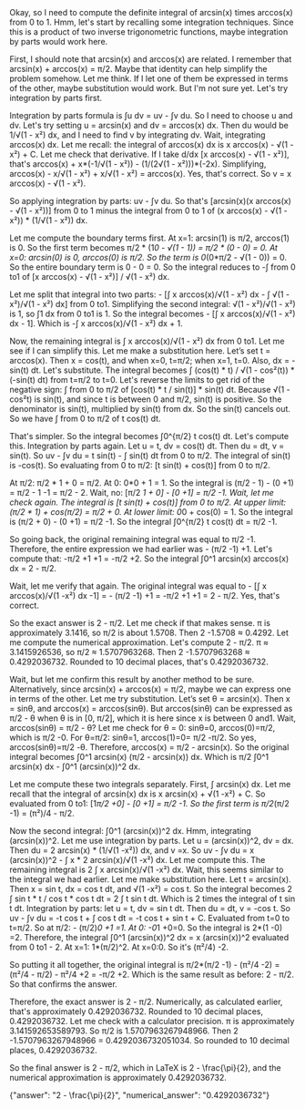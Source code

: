 <think>
Okay, so I need to compute the definite integral of arcsin(x) times arccos(x) from 0 to 1. Hmm, let's start by recalling some integration techniques. Since this is a product of two inverse trigonometric functions, maybe integration by parts would work here. 

First, I should note that arcsin(x) and arccos(x) are related. I remember that arcsin(x) + arccos(x) = π/2. Maybe that identity can help simplify the problem somehow. Let me think. If I let one of them be expressed in terms of the other, maybe substitution would work. But I'm not sure yet. Let's try integration by parts first.

Integration by parts formula is ∫u dv = uv - ∫v du. So I need to choose u and dv. Let's try setting u = arcsin(x) and dv = arccos(x) dx. Then du would be 1/√(1 - x²) dx, and I need to find v by integrating dv. Wait, integrating arccos(x) dx. Let me recall: the integral of arccos(x) dx is x arccos(x) - √(1 - x²) + C. Let me check that derivative. If I take d/dx [x arccos(x) - √(1 - x²)], that's arccos(x) + x*(-1/√(1 - x²)) - (1/(2√(1 - x²)))*(-2x). Simplifying, arccos(x) - x/√(1 - x²) + x/√(1 - x²) = arccos(x). Yes, that's correct. So v = x arccos(x) - √(1 - x²).

So applying integration by parts: uv - ∫v du. So that's [arcsin(x)(x arccos(x) - √(1 - x²))] from 0 to 1 minus the integral from 0 to 1 of (x arccos(x) - √(1 - x²)) * (1/√(1 - x²)) dx.

Let me compute the boundary terms first. At x=1: arcsin(1) is π/2, arccos(1) is 0. So the first term becomes π/2 * (1*0 - √(1 - 1)) = π/2 * (0 - 0) = 0. At x=0: arcsin(0) is 0, arccos(0) is π/2. So the term is 0*(0*π/2 - √(1 - 0)) = 0. So the entire boundary term is 0 - 0 = 0. So the integral reduces to -∫ from 0 to1 of [x arccos(x) - √(1 - x²)] / √(1 - x²) dx.

Let me split that integral into two parts: - [∫ x arccos(x)/√(1 - x²) dx - ∫ √(1 - x²)/√(1 - x²) dx] from 0 to1. Simplifying the second integral: √(1 - x²)/√(1 - x²) is 1, so ∫1 dx from 0 to1 is 1. So the integral becomes - [∫ x arccos(x)/√(1 - x²) dx - 1]. Which is -∫ x arccos(x)/√(1 - x²) dx + 1.

Now, the remaining integral is ∫ x arccos(x)/√(1 - x²) dx from 0 to1. Let me see if I can simplify this. Let me make a substitution here. Let’s set t = arccos(x). Then x = cos(t), and when x=0, t=π/2; when x=1, t=0. Also, dx = -sin(t) dt. Let's substitute. The integral becomes ∫ (cos(t) * t) / √(1 - cos²(t)) * (-sin(t) dt) from t=π/2 to t=0. Let's reverse the limits to get rid of the negative sign: ∫ from 0 to π/2 of [cos(t) * t / sin(t)] * sin(t) dt. Because √(1 - cos²t) is sin(t), and since t is between 0 and π/2, sin(t) is positive. So the denominator is sin(t), multiplied by sin(t) from dx. So the sin(t) cancels out. So we have ∫ from 0 to π/2 of t cos(t) dt.

That's simpler. So the integral becomes ∫0^{π/2} t cos(t) dt. Let's compute this. Integration by parts again. Let u = t, dv = cos(t) dt. Then du = dt, v = sin(t). So uv - ∫v du = t sin(t) - ∫ sin(t) dt from 0 to π/2. The integral of sin(t) is -cos(t). So evaluating from 0 to π/2: [t sin(t) + cos(t)] from 0 to π/2.

At π/2: π/2 * 1 + 0 = π/2. At 0: 0*0 + 1 = 1. So the integral is (π/2 - 1) - (0 +1) = π/2 - 1 -1 = π/2 - 2. Wait, no: [π/2 *1 + 0] - [0 +1] = π/2 -1. Wait, let me check again. The integral is [t sin(t) + cos(t)] from 0 to π/2. At upper limit: (π/2 * 1) + cos(π/2) = π/2 + 0. At lower limit: 0*0 + cos(0) = 1. So the integral is (π/2 + 0) - (0 +1) = π/2 -1. So the integral ∫0^{π/2} t cos(t) dt = π/2 -1.

So going back, the original remaining integral was equal to π/2 -1. Therefore, the entire expression we had earlier was - (π/2 -1) +1. Let's compute that: -π/2 +1 +1 = -π/2 +2. So the integral ∫0^1 arcsin(x) arccos(x) dx = 2 - π/2.

Wait, let me verify that again. The original integral was equal to - [∫ x arccos(x)/√(1 -x²) dx -1] = - (π/2 -1) +1 = -π/2 +1 +1 = 2 - π/2. Yes, that's correct.

So the exact answer is 2 - π/2. Let me check if that makes sense. π is approximately 3.1416, so π/2 is about 1.5708. Then 2 -1.5708 ≈ 0.4292. Let me compute the numerical approximation. Let's compute 2 - π/2. π ≈ 3.1415926536, so π/2 ≈ 1.5707963268. Then 2 -1.5707963268 ≈ 0.4292036732. Rounded to 10 decimal places, that's 0.4292036732.

Wait, but let me confirm this result by another method to be sure. Alternatively, since arcsin(x) + arccos(x) = π/2, maybe we can express one in terms of the other. Let me try substitution. Let’s set θ = arcsin(x). Then x = sinθ, and arccos(x) = arccos(sinθ). But arccos(sinθ) can be expressed as π/2 - θ when θ is in [0, π/2], which it is here since x is between 0 and1. Wait, arccos(sinθ) = π/2 - θ? Let me check for θ = 0: sinθ=0, arccos(0)=π/2, which is π/2 -0. For θ=π/2: sinθ=1, arccos(1)=0= π/2 -π/2. So yes, arccos(sinθ)=π/2 -θ. Therefore, arccos(x) = π/2 - arcsin(x). So the original integral becomes ∫0^1 arcsin(x) (π/2 - arcsin(x)) dx. Which is π/2 ∫0^1 arcsin(x) dx - ∫0^1 (arcsin(x))^2 dx.

Let me compute these two integrals separately. First, ∫ arcsin(x) dx. Let me recall that the integral of arcsin(x) dx is x arcsin(x) + √(1 -x²) + C. So evaluated from 0 to1: [1*π/2 +0] - [0 +1] = π/2 -1. So the first term is π/2*(π/2 -1) = (π²)/4 - π/2.

Now the second integral: ∫0^1 (arcsin(x))^2 dx. Hmm, integrating (arcsin(x))^2. Let me use integration by parts. Let u = (arcsin(x))^2, dv = dx. Then du = 2 arcsin(x) * (1/√(1 -x²)) dx, and v =x. So uv - ∫v du = x (arcsin(x))^2 - ∫ x * 2 arcsin(x)/√(1 -x²) dx. Let me compute this. The remaining integral is 2 ∫ x arcsin(x)/√(1 -x²) dx. Wait, this seems similar to the integral we had earlier. Let me make substitution here. Let t = arcsin(x). Then x = sin t, dx = cos t dt, and √(1 -x²) = cos t. So the integral becomes 2 ∫ sin t * t / cos t * cos t dt = 2 ∫ t sin t dt. Which is 2 times the integral of t sin t dt. Integration by parts: let u = t, dv = sin t dt. Then du = dt, v = -cos t. So uv - ∫v du = -t cos t + ∫ cos t dt = -t cos t + sin t + C. Evaluated from t=0 to t=π/2. So at π/2: - (π/2)*0 +1 =1. At 0: -0*1 +0=0. So the integral is 2*(1 -0) =2. Therefore, the integral ∫0^1 (arcsin(x))^2 dx = x (arcsin(x))^2 evaluated from 0 to1 - 2. At x=1: 1*(π/2)^2. At x=0:0. So it's (π²/4) -2. 

So putting it all together, the original integral is π/2*(π/2 -1) - (π²/4 -2) = (π²/4 - π/2) - π²/4 +2 = -π/2 +2. Which is the same result as before: 2 - π/2. So that confirms the answer. 

Therefore, the exact answer is 2 - π/2. Numerically, as calculated earlier, that's approximately 0.4292036732. Rounded to 10 decimal places, 0.4292036732. Let me check with a calculator precision. π is approximately 3.141592653589793. So π/2 is 1.5707963267948966. Then 2 -1.5707963267948966 = 0.4292036732051034. So rounded to 10 decimal places, 0.4292036732.

So the final answer is 2 - π/2, which in LaTeX is 2 - \frac{\pi}{2}, and the numerical approximation is approximately 0.4292036732.
</think>

{"answer": "2 - \\frac{\\pi}{2}", "numerical_answer": "0.4292036732"}